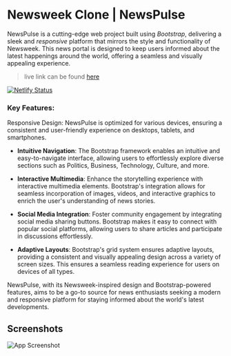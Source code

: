 # Newsweek Clone | NewsPulse

NewsPulse is a cutting-edge web project built using _Bootstrap_, delivering a sleek and _responsive_ platform that mirrors the style and functionality of Newsweek. This news portal is designed to keep users informed about the latest happenings around the world, offering a seamless and visually appealing experience.

> live link can be found [here](https://newsweek-demo.netlify.app/)

[![Netlify Status](https://api.netlify.com/api/v1/badges/043eecc6-3eaa-4588-bebf-b93ff0759401/deploy-status)](https://app.netlify.com/sites/newsweek-demo/deploys)

### Key Features:

Responsive Design: NewsPulse is optimized for various devices, ensuring a consistent and user-friendly experience on desktops, tablets, and smartphones.

- **Intuitive Navigation**: The Bootstrap framework enables an intuitive and easy-to-navigate interface, allowing users to effortlessly explore diverse sections such as Politics, Business, Technology, Culture, and more.

- **Interactive Multimedia**: Enhance the storytelling experience with interactive multimedia elements. Bootstrap's integration allows for seamless incorporation of images, videos, and interactive graphics to enrich the user's understanding of news stories.

- **Social Media Integration**: Foster community engagement by integrating social media sharing buttons. Bootstrap makes it easy to connect with popular social platforms, allowing users to share articles and participate in discussions effortlessly.

- **Adaptive Layouts**: Bootstrap's grid system ensures adaptive layouts, providing a consistent and visually appealing design across a variety of screen sizes. This ensures a seamless reading experience for users on devices of all types.

NewsPulse, with its Newsweek-inspired design and Bootstrap-powered features, aims to be a go-to source for news enthusiasts seeking a modern and responsive platform for staying informed about the world's latest developments.


## Screenshots

![App Screenshot](https://res.cloudinary.com/codelikeagirl29/image/upload/v1702093632/projects/58a12cdb-51a3-4d8d-bc0c-da78117f077b_elp1vo.jpg)

